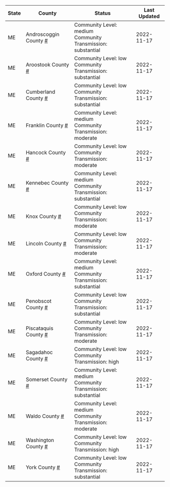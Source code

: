 State | County | Status | Last Updated
--- | --- | --- | --- 
ME | Androscoggin County <a href="#androscoggin_county">#</a> | <a name="androscoggin_county"></a>Community Level: medium<br/>Community Transmission: substantial | 2022-11-17
ME | Aroostook County <a href="#aroostook_county">#</a> | <a name="aroostook_county"></a>Community Level: low<br/>Community Transmission: substantial | 2022-11-17
ME | Cumberland County <a href="#cumberland_county">#</a> | <a name="cumberland_county"></a>Community Level: low<br/>Community Transmission: substantial | 2022-11-17
ME | Franklin County <a href="#franklin_county">#</a> | <a name="franklin_county"></a>Community Level: medium<br/>Community Transmission: moderate | 2022-11-17
ME | Hancock County <a href="#hancock_county">#</a> | <a name="hancock_county"></a>Community Level: low<br/>Community Transmission: moderate | 2022-11-17
ME | Kennebec County <a href="#kennebec_county">#</a> | <a name="kennebec_county"></a>Community Level: medium<br/>Community Transmission: substantial | 2022-11-17
ME | Knox County <a href="#knox_county">#</a> | <a name="knox_county"></a>Community Level: low<br/>Community Transmission: moderate | 2022-11-17
ME | Lincoln County <a href="#lincoln_county">#</a> | <a name="lincoln_county"></a>Community Level: low<br/>Community Transmission: moderate | 2022-11-17
ME | Oxford County <a href="#oxford_county">#</a> | <a name="oxford_county"></a>Community Level: medium<br/>Community Transmission: substantial | 2022-11-17
ME | Penobscot County <a href="#penobscot_county">#</a> | <a name="penobscot_county"></a>Community Level: low<br/>Community Transmission: substantial | 2022-11-17
ME | Piscataquis County <a href="#piscataquis_county">#</a> | <a name="piscataquis_county"></a>Community Level: low<br/>Community Transmission: moderate | 2022-11-17
ME | Sagadahoc County <a href="#sagadahoc_county">#</a> | <a name="sagadahoc_county"></a>Community Level: low<br/>Community Transmission: high | 2022-11-17
ME | Somerset County <a href="#somerset_county">#</a> | <a name="somerset_county"></a>Community Level: medium<br/>Community Transmission: substantial | 2022-11-17
ME | Waldo County <a href="#waldo_county">#</a> | <a name="waldo_county"></a>Community Level: medium<br/>Community Transmission: moderate | 2022-11-17
ME | Washington County <a href="#washington_county">#</a> | <a name="washington_county"></a>Community Level: low<br/>Community Transmission: high | 2022-11-17
ME | York County <a href="#york_county">#</a> | <a name="york_county"></a>Community Level: low<br/>Community Transmission: substantial | 2022-11-17
